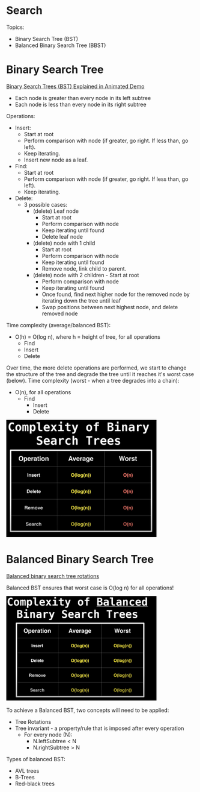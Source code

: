 # Search
Topics: 
- Binary Search Tree (BST)
- Balanced Binary Search Tree (BBST)


# Binary Search Tree 
[Binary Search Trees (BST) Explained in Animated Demo](https://www.youtube.com/watch?v=mtvbVLK5xDQ)

- Each node is greater than every node in its left subtree
- Each node is less than every node in its right subtree

Operations:
- Insert:
  - Start at root
  - Perform comparison with node (if greater, go right. If less than, go left).
  - Keep iterating. 
  - Insert new node as a leaf.
- Find:
  - Start at root 
  - Perform comparison with node (if greater, go right. If less than, go left).
  - Keep iterating. 
- Delete:
  - 3 possible cases:
    - (delete) Leaf node
      - Start at root
      - Perform comparison with node
      - Keep iterating until found
      - Delete leaf node 
    - (delete) node with 1 child
      - Start at root
      - Perform comparison with node
      - Keep iterating until found 
      - Remove node, link child to parent. 
    - (delete) node with 2 children 
		  - Start at root
      - Perform comparison with node
      - Keep iterating until found
      - Once found, find next higher node for the removed node by iterating down the tree until leaf 
      - Swap positions between next highest node, and delete removed node 

Time complexity (average/balanced BST):
- O(h) = O(log n), where h = height of tree, for all operations
  - Find
  - Insert
  - Delete 

Over time, the more delete operations are performed, we start to change the structure of the tree and degrade the tree until it reaches it's worst case (below). 
Time complexity (worst - when a tree degrades into a chain):
- O(n), for all operations
  - Find
    - Insert
    - Delete 

<img src="../images/bstComplexity.png" alt="bst-complexity" width="400"/>

# Balanced Binary Search Tree
[Balanced binary search tree rotations](https://www.youtube.com/watch?v=q4fnJZr8ztY)

Balanced BST ensures that worst case is O(log n) for all operations!

<img src="../images/bbstComplexity.png" alt="bbst-complexity" width="400"/>

To achieve a Balanced BST, two concepts will need to be applied: 
- Tree Rotations
- Tree invariant - a property/rule that is imposed after every operation
  - For every node (N): 
    - N.leftSubtree < N
    - N.rightSubtree > N 

Types of balanced BST: 
- AVL trees 
- B-Trees 
- Red-black trees 
